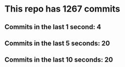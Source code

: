 # This repo has 1267 commits

## Commits in the last 1 second: 4
## Commits in the last 5 seconds: 20
## Commits in the last 10 seconds: 20

